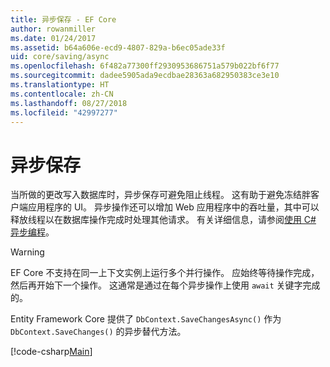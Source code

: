 ```yaml
---
title: 异步保存 - EF Core
author: rowanmiller
ms.date: 01/24/2017
ms.assetid: b64a606e-ecd9-4807-829a-b6ec05ade33f
uid: core/saving/async
ms.openlocfilehash: 6f482a77300ff2930953686751a579b022bf6f77
ms.sourcegitcommit: dadee5905ada9ecdbae28363a682950383ce3e10
ms.translationtype: HT
ms.contentlocale: zh-CN
ms.lasthandoff: 08/27/2018
ms.locfileid: "42997277"
---
```

# <a name="asynchronous-saving"></a>异步保存

当所做的更改写入数据库时，异步保存可避免阻止线程。 这有助于避免冻结胖客户端应用程序的 UI。 异步操作还可以增加 Web 应用程序中的吞吐量，其中可以释放线程以在数据库操作完成时处理其他请求。 有关详细信息，请参阅[使用 C# 异步编程](https://docs.microsoft.com/dotnet/csharp/async)。

> [!WARNING]  
> EF Core 不支持在同一上下文实例上运行多个并行操作。 应始终等待操作完成，然后再开始下一个操作。 这通常是通过在每个异步操作上使用 `await` 关键字完成的。

Entity Framework Core 提供了 `DbContext.SaveChangesAsync()` 作为 `DbContext.SaveChanges()` 的异步替代方法。

[!code-csharp[Main](../../../samples/core/Saving/Saving/Async/Sample.cs#Sample)]
